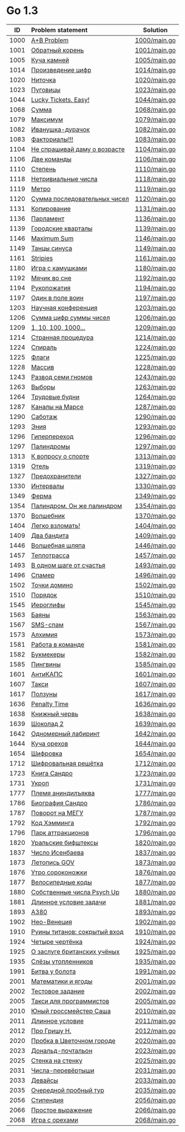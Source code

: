 # Go 1.3

| ID   | Problem statement                                                                      | Solution                     |
|:----:|:---------------------------------------------------------------------------------------|:----------------------------:|
| 1000 | [A+B Problem](http://acm.timus.ru/problem.aspx?space=1&num=1000)                       | [1000/main.go](1000/main.go) |
| 1001 | [Обратный корень](http://acm.timus.ru/problem.aspx?space=1&num=1001)                   | [1001/main.go](1001/main.go) |
| 1005 | [Куча камней](http://acm.timus.ru/problem.aspx?space=1&num=1005)                       | [1005/main.go](1005/main.go) |
| 1014 | [Произведение цифр](http://acm.timus.ru/problem.aspx?space=1&num=1014)                 | [1014/main.go](1014/main.go) |
| 1020 | [Ниточка](http://acm.timus.ru/problem.aspx?space=1&num=1020)                           | [1020/main.go](1020/main.go) |
| 1023 | [Пуговицы](http://acm.timus.ru/problem.aspx?space=1&num=1023)                          | [1023/main.go](1023/main.go) |
| 1044 | [Lucky Tickets. Easy!](http://acm.timus.ru/problem.aspx?space=1&num=1044)              | [1044/main.go](1044/main.go) |
| 1068 | [Сумма](http://acm.timus.ru/problem.aspx?space=1&num=1068)                             | [1068/main.go](1068/main.go) |
| 1079 | [Максимум](http://acm.timus.ru/problem.aspx?space=1&num=1079)                          | [1079/main.go](1079/main.go) |
| 1082 | [Иванушка-дурачок](http://acm.timus.ru/problem.aspx?space=1&num=1082)                  | [1082/main.go](1082/main.go) |
| 1083 | [Факториалы!!!](http://acm.timus.ru/problem.aspx?space=1&num=1083)                     | [1083/main.go](1083/main.go) |
| 1104 | [Не спрашивай даму о возрасте](http://acm.timus.ru/problem.aspx?space=1&num=1104)      | [1104/main.go](1104/main.go) |
| 1106 | [Две команды](http://acm.timus.ru/problem.aspx?space=1&num=1106)                       | [1106/main.go](1106/main.go) |
| 1110 | [Степень](http://acm.timus.ru/problem.aspx?space=1&num=1110)                           | [1110/main.go](1110/main.go) |
| 1118 | [Нетривиальные числа](http://acm.timus.ru/problem.aspx?space=1&num=1118)               | [1118/main.go](1118/main.go) |
| 1119 | [Метро](http://acm.timus.ru/problem.aspx?space=1&num=1119)                             | [1119/main.go](1119/main.go) |
| 1120 | [Сумма последовательных чисел](http://acm.timus.ru/problem.aspx?space=1&num=1120)      | [1120/main.go](1120/main.go) |
| 1131 | [Копирование](http://acm.timus.ru/problem.aspx?space=1&num=1131)                       | [1131/main.go](1131/main.go) |
| 1136 | [Парламент](http://acm.timus.ru/problem.aspx?space=1&num=1136)                         | [1136/main.go](1136/main.go) |
| 1139 | [Городские кварталы](http://acm.timus.ru/problem.aspx?space=1&num=1139)                | [1139/main.go](1139/main.go) |
| 1146 | [Maximum Sum](http://acm.timus.ru/problem.aspx?space=1&num=1146)                       | [1146/main.go](1146/main.go) |
| 1149 | [Танцы синуса](http://acm.timus.ru/problem.aspx?space=1&num=1149)                      | [1149/main.go](1149/main.go) |
| 1161 | [Stripies](http://acm.timus.ru/problem.aspx?space=1&num=1161)                          | [1161/main.go](1161/main.go) |
| 1180 | [Игра с камушками](http://acm.timus.ru/problem.aspx?space=1&num=1180)                  | [1180/main.go](1180/main.go) |
| 1192 | [Мячик во сне](http://acm.timus.ru/problem.aspx?space=1&num=1192)                      | [1192/main.go](1192/main.go) |
| 1194 | [Рукопожатия](http://acm.timus.ru/problem.aspx?space=1&num=1194)                       | [1194/main.go](1194/main.go) |
| 1197 | [Один в поле воин](http://acm.timus.ru/problem.aspx?space=1&num=1197)                  | [1197/main.go](1197/main.go) |
| 1203 | [Научная конференция](http://acm.timus.ru/problem.aspx?space=1&num=1203)               | [1203/main.go](1203/main.go) |
| 1206 | [Сумма цифр суммы чисел](http://acm.timus.ru/problem.aspx?space=1&num=1206)            | [1206/main.go](1206/main.go) |
| 1209 | [1, 10, 100, 1000...](http://acm.timus.ru/problem.aspx?space=1&num=1209)               | [1209/main.go](1209/main.go) |
| 1214 | [Странная процедура](http://acm.timus.ru/problem.aspx?space=1&num=1214)                | [1214/main.go](1214/main.go) |
| 1224 | [Спираль](http://acm.timus.ru/problem.aspx?space=1&num=1224)                           | [1224/main.go](1224/main.go) |
| 1225 | [Флаги](http://acm.timus.ru/problem.aspx?space=1&num=1225)                             | [1225/main.go](1225/main.go) |
| 1228 | [Массив](http://acm.timus.ru/problem.aspx?space=1&num=1228)                            | [1228/main.go](1228/main.go) |
| 1243 | [Развод семи гномов](http://acm.timus.ru/problem.aspx?space=1&num=1243)                | [1243/main.go](1243/main.go) |
| 1263 | [Выборы](http://acm.timus.ru/problem.aspx?space=1&num=1263)                            | [1263/main.go](1263/main.go) |
| 1264 | [Трудовые будни](http://acm.timus.ru/problem.aspx?space=1&num=1264)                    | [1264/main.go](1264/main.go) |
| 1287 | [Каналы на Марсе](http://acm.timus.ru/problem.aspx?space=1&num=1287)                   | [1287/main.go](1287/main.go) |
| 1290 | [Саботаж](http://acm.timus.ru/problem.aspx?space=1&num=1290)                           | [1290/main.go](1290/main.go) |
| 1293 | [Эния](http://acm.timus.ru/problem.aspx?space=1&num=1293)                              | [1293/main.go](1293/main.go) |
| 1296 | [Гиперпереход](http://acm.timus.ru/problem.aspx?space=1&num=1296)                      | [1296/main.go](1296/main.go) |
| 1297 | [Палиндромы](http://acm.timus.ru/problem.aspx?space=1&num=1297)                        | [1297/main.go](1297/main.go) |
| 1313 | [К вопросу о спорте](http://acm.timus.ru/problem.aspx?space=1&num=1313)                | [1313/main.go](1313/main.go) |
| 1319 | [Отель](http://acm.timus.ru/problem.aspx?space=1&num=1319)                             | [1319/main.go](1319/main.go) |
| 1327 | [Предохранители](http://acm.timus.ru/problem.aspx?space=1&num=1327)                    | [1327/main.go](1327/main.go) |
| 1330 | [Интервалы](http://acm.timus.ru/problem.aspx?space=1&num=1330)                         | [1330/main.go](1330/main.go) |
| 1349 | [Ферма](http://acm.timus.ru/problem.aspx?space=1&num=1349)                             | [1349/main.go](1349/main.go) |
| 1354 | [Палиндром. Он же палиндром](http://acm.timus.ru/problem.aspx?space=1&num=1354)        | [1354/main.go](1354/main.go) |
| 1370 | [Волшебник](http://acm.timus.ru/problem.aspx?space=1&num=1370)                         | [1370/main.go](1370/main.go) |
| 1404 | [Легко взломать!](http://acm.timus.ru/problem.aspx?space=1&num=1404)                   | [1404/main.go](1404/main.go) |
| 1409 | [Два бандита](http://acm.timus.ru/problem.aspx?space=1&num=1409)                       | [1409/main.go](1409/main.go) |
| 1446 | [Волшебная шляпа](http://acm.timus.ru/problem.aspx?space=1&num=1446)                   | [1446/main.go](1446/main.go) |
| 1457 | [Теплотрасса](http://acm.timus.ru/problem.aspx?space=1&num=1457)                       | [1457/main.go](1457/main.go) |
| 1493 | [В одном шаге от счастья](http://acm.timus.ru/problem.aspx?space=1&num=1493)           | [1493/main.go](1493/main.go) |
| 1496 | [Спамер](http://acm.timus.ru/problem.aspx?space=1&num=1496)                            | [1496/main.go](1496/main.go) |
| 1502 | [Точки домино](http://acm.timus.ru/problem.aspx?space=1&num=1502)                      | [1502/main.go](1502/main.go) |
| 1510 | [Порядок](http://acm.timus.ru/problem.aspx?space=1&num=1510)                           | [1510/main.go](1510/main.go) |
| 1545 | [Иероглифы](http://acm.timus.ru/problem.aspx?space=1&num=1545)                         | [1545/main.go](1545/main.go) |
| 1563 | [Баяны](http://acm.timus.ru/problem.aspx?space=1&num=1563)                             | [1563/main.go](1563/main.go) |
| 1567 | [SMS-спам](http://acm.timus.ru/problem.aspx?space=1&num=1567)                          | [1567/main.go](1567/main.go) |
| 1573 | [Алхимия](http://acm.timus.ru/problem.aspx?space=1&num=1573)                           | [1573/main.go](1573/main.go) |
| 1581 | [Работа в команде](http://acm.timus.ru/problem.aspx?space=1&num=1581)                  | [1581/main.go](1581/main.go) |
| 1582 | [Букмекеры](http://acm.timus.ru/problem.aspx?space=1&num=1582)                         | [1582/main.go](1582/main.go) |
| 1585 | [Пингвины](http://acm.timus.ru/problem.aspx?space=1&num=1585)                          | [1585/main.go](1585/main.go) |
| 1601 | [АнтиКАПС](http://acm.timus.ru/problem.aspx?space=1&num=1601)                          | [1601/main.go](1601/main.go) |
| 1607 | [Такси](http://acm.timus.ru/problem.aspx?space=1&num=1607)                             | [1607/main.go](1607/main.go) |
| 1617 | [Ползуны](http://acm.timus.ru/problem.aspx?space=1&num=1617)                           | [1617/main.go](1617/main.go) |
| 1636 | [Penalty Time](http://acm.timus.ru/problem.aspx?space=1&num=1636)                      | [1636/main.go](1636/main.go) |
| 1638 | [Книжный червь](http://acm.timus.ru/problem.aspx?space=1&num=1638)                     | [1638/main.go](1638/main.go) |
| 1639 | [Шоколад 2](http://acm.timus.ru/problem.aspx?space=1&num=1639)                         | [1639/main.go](1639/main.go) |
| 1642 | [Одномерный лабиринт](http://acm.timus.ru/problem.aspx?space=1&num=1642)               | [1642/main.go](1642/main.go) |
| 1644 | [Куча орехов](http://acm.timus.ru/problem.aspx?space=1&num=1644)                       | [1644/main.go](1644/main.go) |
| 1654 | [Шифровка](http://acm.timus.ru/problem.aspx?space=1&num=1654)                          | [1654/main.go](1654/main.go) |
| 1712 | [Шифровальная решётка](http://acm.timus.ru/problem.aspx?space=1&num=1712)              | [1712/main.go](1712/main.go) |
| 1723 | [Книга Сандро](http://acm.timus.ru/problem.aspx?space=1&num=1723)                      | [1723/main.go](1723/main.go) |
| 1731 | [Укроп](http://acm.timus.ru/problem.aspx?space=1&num=1731)                             | [1731/main.go](1731/main.go) |
| 1777 | [Племя аниндилъяква](http://acm.timus.ru/problem.aspx?space=1&num=1777)                | [1777/main.go](1777/main.go) |
| 1786 | [Биография Сандро](http://acm.timus.ru/problem.aspx?space=1&num=1786)                  | [1786/main.go](1786/main.go) |
| 1787 | [Поворот на МЕГУ](http://acm.timus.ru/problem.aspx?space=1&num=1787)                   | [1787/main.go](1787/main.go) |
| 1792 | [Код Хэмминга](http://acm.timus.ru/problem.aspx?space=1&num=1792)                      | [1792/main.go](1792/main.go) |
| 1796 | [Парк аттракционов](http://acm.timus.ru/problem.aspx?space=1&num=1796)                 | [1796/main.go](1796/main.go) |
| 1820 | [Уральские бифштексы](http://acm.timus.ru/problem.aspx?space=1&num=1820)               | [1820/main.go](1820/main.go) |
| 1837 | [Число Исенбаева](http://acm.timus.ru/problem.aspx?space=1&num=1837)                   | [1837/main.go](1837/main.go) |
| 1873 | [Летопись GOV](http://acm.timus.ru/problem.aspx?space=1&num=1873)                      | [1873/main.go](1873/main.go) |
| 1876 | [Утро сороконожки](http://acm.timus.ru/problem.aspx?space=1&num=1876)                  | [1876/main.go](1876/main.go) |
| 1877 | [Велосипедные коды](http://acm.timus.ru/problem.aspx?space=1&num=1877)                 | [1877/main.go](1877/main.go) |
| 1880 | [Собственные числа Psych Up](http://acm.timus.ru/problem.aspx?space=1&num=1880)        | [1880/main.go](1880/main.go) |
| 1881 | [Длинное условие задачи](http://acm.timus.ru/problem.aspx?space=1&num=1881)            | [1881/main.go](1881/main.go) |
| 1893 | [A380](http://acm.timus.ru/problem.aspx?space=1&num=1893)                              | [1893/main.go](1893/main.go) |
| 1902 | [Нео-Венеция](http://acm.timus.ru/problem.aspx?space=1&num=1902)                       | [1902/main.go](1902/main.go) |
| 1910 | [Руины титанов: сокрытый вход](http://acm.timus.ru/problem.aspx?space=1&num=1910)      | [1910/main.go](1910/main.go) |
| 1924 | [Четыре чертёнка](http://acm.timus.ru/problem.aspx?space=1&num=1924)                   | [1924/main.go](1924/main.go) |
| 1925 | [О заслуге британских учёных](http://acm.timus.ru/problem.aspx?space=1&num=1925)       | [1925/main.go](1925/main.go) |
| 1935 | [Слёзы утопленников](http://acm.timus.ru/problem.aspx?space=1&num=1935)                | [1935/main.go](1935/main.go) |
| 1991 | [Битва у болота](http://acm.timus.ru/problem.aspx?space=1&num=1991)                    | [1991/main.go](1991/main.go) |
| 2001 | [Математики и ягоды](http://acm.timus.ru/problem.aspx?space=1&num=2001)                | [2001/main.go](2001/main.go) |
| 2002 | [Тестовое задание](http://acm.timus.ru/problem.aspx?space=1&num=2002)                  | [2002/main.go](2002/main.go) |
| 2005 | [Такси для программистов](http://acm.timus.ru/problem.aspx?space=1&num=2005)           | [2005/main.go](2005/main.go) |
| 2010 | [Юный гроссмейстер Саша](http://acm.timus.ru/problem.aspx?space=1&num=2010)            | [2010/main.go](2010/main.go) |
| 2011 | [Длинное условие](http://acm.timus.ru/problem.aspx?space=1&num=2011)                   | [2011/main.go](2011/main.go) |
| 2012 | [Про Гришу Н.](http://acm.timus.ru/problem.aspx?space=1&num=2012)                      | [2012/main.go](2012/main.go) |
| 2020 | [Пробка в Цветочном городе](http://acm.timus.ru/problem.aspx?space=1&num=2020)         | [2020/main.go](2020/main.go) |
| 2023 | [Дональд-почтальон](http://acm.timus.ru/problem.aspx?space=1&num=2023)                 | [2023/main.go](2023/main.go) |
| 2025 | [Стенка на стенку](http://acm.timus.ru/problem.aspx?space=1&num=2025)                  | [2025/main.go](2025/main.go) |
| 2031 | [Числа-перевёртыши](http://acm.timus.ru/problem.aspx?space=1&num=2031)                 | [2031/main.go](2031/main.go) |
| 2033 | [Девайсы](http://acm.timus.ru/problem.aspx?space=1&num=2033)                           | [2033/main.go](2033/main.go) |
| 2035 | [Очередной пробный тур](http://acm.timus.ru/problem.aspx?space=1&num=2035)             | [2035/main.go](2035/main.go) |
| 2056 | [Стипендия](http://acm.timus.ru/problem.aspx?space=1&num=2056)                         | [2056/main.go](2056/main.go) |
| 2066 | [Простое выражение](http://acm.timus.ru/problem.aspx?space=1&num=2066)                 | [2066/main.go](2066/main.go) |
| 2068 | [Игра с орехами](http://acm.timus.ru/problem.aspx?space=1&num=2068)                    | [2068/main.go](2068/main.go) |
